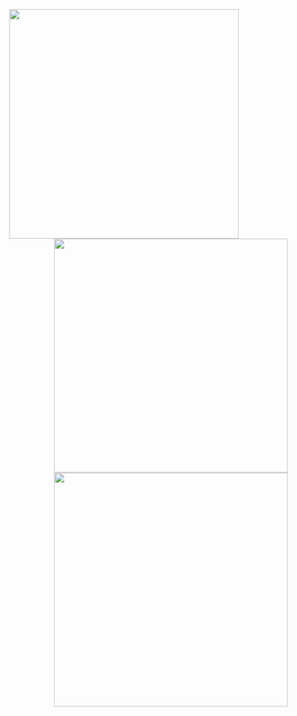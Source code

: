 <!-- [![Header](https://i.imgur.com/HUg8O6C.png "Header")](https://some-url.dev/) -->
<!-- [![Top Langs](https://github-readme-stats.vercel.app/api/top-langs/?username=alex-pober&layout=compact&border_radius=25&hide_title=true)](https://github.com/alex-pober/github-readme-stats)
![Anurag's GitHub stats](https://github-readme-stats.vercel.app/api?username=alex-pober&count_private=true&show_icons=true&border_radius=25&hide_title=true&hide=stars,issues) -->
<!-- <img src="https://i.imgur.com/HUg8O6C.png"/> -->
<!-- <img src="https://media0.giphy.com/media/VrzSAtwj3o5Mg7hLRw/giphy.gif"/> -->
<img align="left" src="https://i.imgur.com/LiY2GlL.gif" width="415px" />
<div align="right">
<img width="423px" src="https://github-readme-stats.vercel.app/api?username=alex-pober&count_private=true&show_icons=true&border_radius=25&hide_title=true&hide=stars,issues" />
<img width="423px" src="https://github-readme-stats.vercel.app/api/top-langs/?username=alex-pober&layout=compact&border_radius=25&hide_title=true&card_width=445" />
</div>
